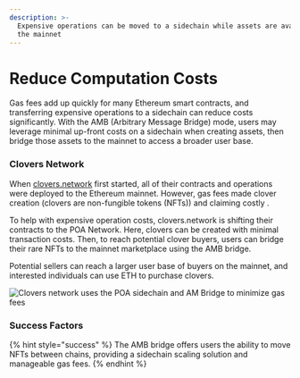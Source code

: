 ```yaml
---
description: >-
  Expensive operations can be moved to a sidechain while assets are available on
  the mainnet
---
```


# Reduce Computation Costs

Gas fees add up quickly for many Ethereum smart contracts, and transferring expensive operations to a sidechain can reduce costs significantly. With the AMB (Arbitrary Message Bridge) mode, users may leverage minimal up-front costs on a sidechain when creating assets, then bridge those assets to the mainnet to access a broader user base.

### Clovers Network

When [clovers.network](https://clovers.network) first started, all of their contracts and operations were deployed to the Ethereum mainnet. However, gas fees made clover creation (clovers are non-fungible tokens (NFTs)) and claiming costly .

To help with expensive operation costs,  clovers.network is shifting their contracts to the POA Network. Here, clovers can be created with minimal transaction costs. Then, to reach potential clover buyers, users can bridge their rare NFTs to the mainnet marketplace using the AMB bridge.&#x20;

Potential sellers can reach a larger user base of buyers on the mainnet, and interested individuals can use ETH to purchase clovers.

![Clovers network uses the POA sidechain and AM Bridge to minimize gas fees](../../.gitbook/assets/clovers.png)

### Success Factors

{% hint style="success" %}
The AMB bridge offers users the ability to move NFTs between chains, providing a sidechain scaling solution and manageable gas fees.
{% endhint %}
